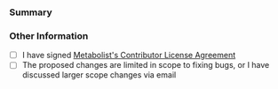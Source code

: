 ### Summary

<!-- Provide a general description of the code changes in your pull
request... were there any bugs you had fixed? If so, mention them. If
these bugs have open GitHub issues, be sure to tag them here as well,
to keep the conversation linked together. -->

### Other Information

<!-- If there's anything else that's important and relevant to your pull
request, mention that information here.

Thanks for contributing to Metatext! -->

- [ ] I have signed [Metabolist's Contributor License Agreement](https://metabolist.org/cla)
- [ ] The proposed changes are limited in scope to fixing bugs, or I have discussed larger scope changes via email
